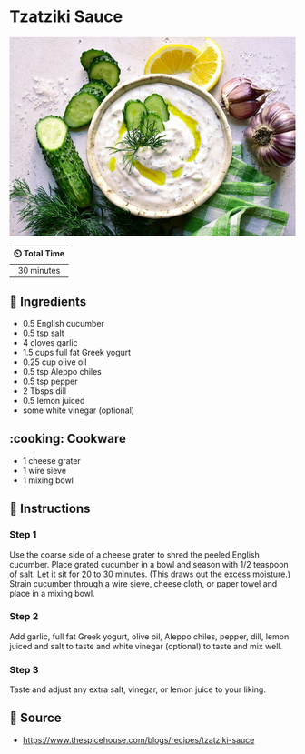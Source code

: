 # Tzatziki Sauce

![Tzatziki Sauce](../assets/images/tzatziki-sauce.jpg)

| :timer_clock: Total Time |
|:-----------------------: |
| 30 minutes |

## :salt: Ingredients

- 0.5 English cucumber
- 0.5 tsp salt
- 4 cloves garlic
- 1.5 cups full fat Greek yogurt
- 0.25 cup olive oil
- 0.5 tsp Aleppo chiles
- 0.5 tsp pepper
- 2 Tbsps dill
- 0.5 lemon juiced
- some white vinegar (optional)

## :cooking: Cookware

- 1 cheese grater
- 1 wire sieve
- 1 mixing bowl

## :pencil: Instructions

### Step 1

Use the coarse side of a cheese grater to shred the peeled English cucumber. Place grated cucumber in a bowl and season
with 1/2 teaspoon of salt. Let it sit for 20 to 30 minutes. (This draws out the excess moisture.) Strain cucumber
through a wire sieve, cheese cloth, or paper towel and place in a mixing bowl.

### Step 2

Add garlic, full fat Greek yogurt, olive oil, Aleppo chiles, pepper, dill, lemon juiced and salt to taste and white
vinegar (optional) to taste and mix well.

### Step 3

Taste and adjust any extra salt, vinegar, or lemon juice to your liking.

## :link: Source

- <https://www.thespicehouse.com/blogs/recipes/tzatziki-sauce>
